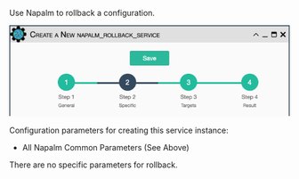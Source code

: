 Use Napalm to rollback a configuration.

![Napalm Rollback Service](../../_static/automation/builtin_service_types/napalm_rollback.png)

Configuration parameters for creating this service instance:

- All Napalm Common Parameters (See Above)

There are no specific parameters for rollback.